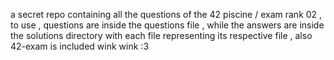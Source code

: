a secret repo containing all the questions of the 42 piscine / exam rank 02 , to use , questions are inside the questions file , while the answers are inside the solutions directory with each file representing its respective file , also 42-exam is included wink wink :3
